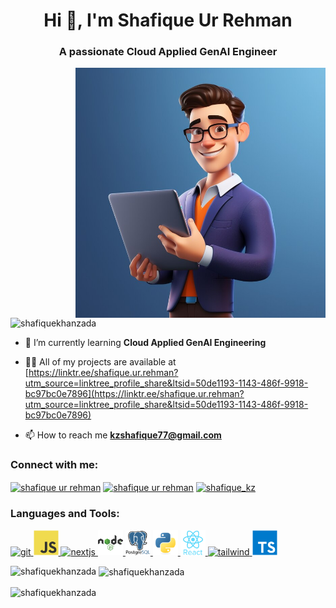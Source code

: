 <h1 align="center">Hi 👋, I'm Shafique Ur Rehman</h1>
<h3 align="center">A passionate Cloud Applied GenAI Engineer</h3>

<img align = "right" alt="Coding" width="400" src="image.webp">

<p align="left"> <img src="https://komarev.com/ghpvc/?username=shafiquekhanzada&label=Profile%20views&color=0e75b6&style=flat" alt="shafiquekhanzada" /> </p>

- 🌱 I’m currently learning **Cloud Applied GenAI Engineering**

- 👨‍💻 All of my projects are available at [https://linktr.ee/shafique.ur.rehman?utm_source=linktree_profile_share&ltsid=50de1193-1143-486f-9918-bc97bc0e7896](https://linktr.ee/shafique.ur.rehman?utm_source=linktree_profile_share&ltsid=50de1193-1143-486f-9918-bc97bc0e7896)

- 📫 How to reach me **kzshafique77@gmail.com**

<h3 align="left">Connect with me:</h3>
<p align="left">
<a href="https://linkedin.com/in/shafique ur rehman" target="blank"><img align="center" src="https://raw.githubusercontent.com/rahuldkjain/github-profile-readme-generator/master/src/images/icons/Social/linked-in-alt.svg" alt="shafique ur rehman" height="30" width="40" /></a>
<a href="https://fb.com/shafique ur rehman" target="blank"><img align="center" src="https://raw.githubusercontent.com/rahuldkjain/github-profile-readme-generator/master/src/images/icons/Social/facebook.svg" alt="shafique ur rehman" height="30" width="40" /></a>
<a href="https://instagram.com/shafique_kz" target="blank"><img align="center" src="https://raw.githubusercontent.com/rahuldkjain/github-profile-readme-generator/master/src/images/icons/Social/instagram.svg" alt="shafique_kz" height="30" width="40" /></a>
</p>

<h3 align="left">Languages and Tools:</h3>
<p align="left"> <a href="https://git-scm.com/" target="_blank" rel="noreferrer"> <img src="https://www.vectorlogo.zone/logos/git-scm/git-scm-icon.svg" alt="git" width="40" height="40"/> </a> <a href="https://developer.mozilla.org/en-US/docs/Web/JavaScript" target="_blank" rel="noreferrer"> <img src="https://raw.githubusercontent.com/devicons/devicon/master/icons/javascript/javascript-original.svg" alt="javascript" width="40" height="40"/> </a> <a href="https://nextjs.org/" target="_blank" rel="noreferrer"> <img src="https://cdn.worldvectorlogo.com/logos/nextjs-2.svg" alt="nextjs" width="40" height="40"/> </a> <a href="https://nodejs.org" target="_blank" rel="noreferrer"> <img src="https://raw.githubusercontent.com/devicons/devicon/master/icons/nodejs/nodejs-original-wordmark.svg" alt="nodejs" width="40" height="40"/> </a> <a href="https://www.postgresql.org" target="_blank" rel="noreferrer"> <img src="https://raw.githubusercontent.com/devicons/devicon/master/icons/postgresql/postgresql-original-wordmark.svg" alt="postgresql" width="40" height="40"/> </a> <a href="https://www.python.org" target="_blank" rel="noreferrer"> <img src="https://raw.githubusercontent.com/devicons/devicon/master/icons/python/python-original.svg" alt="python" width="40" height="40"/> </a> <a href="https://reactjs.org/" target="_blank" rel="noreferrer"> <img src="https://raw.githubusercontent.com/devicons/devicon/master/icons/react/react-original-wordmark.svg" alt="react" width="40" height="40"/> </a> <a href="https://tailwindcss.com/" target="_blank" rel="noreferrer"> <img src="https://www.vectorlogo.zone/logos/tailwindcss/tailwindcss-icon.svg" alt="tailwind" width="40" height="40"/> </a> <a href="https://www.typescriptlang.org/" target="_blank" rel="noreferrer"> <img src="https://raw.githubusercontent.com/devicons/devicon/master/icons/typescript/typescript-original.svg" alt="typescript" width="40" height="40"/> </a> </p>

<p><img align="left" src="https://github-readme-stats.vercel.app/api/top-langs?username=shafiquekhanzada&show_icons=true&locale=en&layout=compact" alt="shafiquekhanzada" /></p>

<p>&nbsp;<img align="center" src="https://github-readme-stats.vercel.app/api?username=shafiquekhanzada&show_icons=true&locale=en" alt="shafiquekhanzada" /></p>

<p><img align="center" src="https://github-readme-streak-stats.herokuapp.com/?user=shafiquekhanzada&" alt="shafiquekhanzada" /></p>

